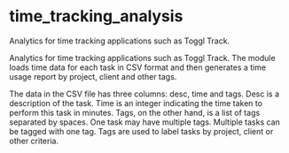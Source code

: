 # time_tracking_analysis
Analytics for time tracking applications such as Toggl Track.


Analytics for time tracking applications such as Toggl Track. The module loads time data for each task in CSV format and then generates a time usage report by project, client and other tags.

The data in the CSV file has three columns: desc, time and tags. Desc is a description of the task. Time is an integer indicating the time taken to perform this task in minutes. Tags, on the other hand, is a list of tags separated by spaces. One task may have multiple tags. Multiple tasks can be tagged with one tag. Tags are used to label tasks by project, client or other criteria.
